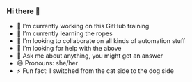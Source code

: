 ### Hi there 👋

- 🔭 I’m currently working on this GitHub training
- 🌱 I’m currently learning the ropes
- 👯 I’m looking to collaborate on all kinds of automation stuff
- 🤔 I’m looking for help with the above
- 💬 Ask me about anything, you might get an answer
- 😄 Pronouns: she/her
- ⚡ Fun fact: I switched from the cat side to the dog side

